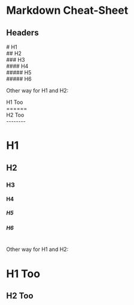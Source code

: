 # Markdown Cheat-Sheet 

## Headers


\# H1 <br>
\## H2 <br>
\### H3 <br>
\#### H4 <br>
\##### H5 <br>
\##### H6 <br>

Other way for H1 and H2:

H1 Too <br>
\======<br>
H2 Too<br>
\--------
    

# H1
## H2
### H3
#### H4
##### H5
##### H6

<br>
Other way for H1 and H2:

H1 Too 
==
H2 Too
--

